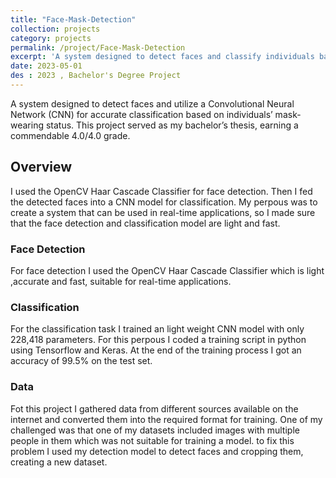 ```yaml
---
title: "Face-Mask-Detection"
collection: projects
category: projects
permalink: /project/Face-Mask-Detection
excerpt: 'A system designed to detect faces and classify individuals based on their mask-wearing status.'
date: 2023-05-01
des : 2023 , Bachelor's Degree Project
---
```



A system designed to detect faces and utilize a Convolutional Neural Network (CNN) for accurate classification based on individuals’ mask-wearing status. This project served as my bachelor’s thesis, earning a commendable 4.0/4.0 grade.

## Overview
I used the OpenCV Haar Cascade Classifier for face detection. Then I fed the detected faces into a CNN model for classification.
My perpous was to create a system that can be used in real-time applications, so I made sure that the face detection and classification model are light and fast.


### Face Detection
For face detection I used the OpenCV Haar Cascade Classifier which is light ,accurate and fast, suitable for real-time applications.


### Classification
For the classification task I trained an light weight CNN model with only  228,418 parameters. For this perpous I coded a training script in python using Tensorflow and Keras. At the end of the training process I got an accuracy of 99.5% on the test set.


### Data
Fot this project I gathered data from different sources available on the internet and converted them into the required format for training. One of my challenged was that one of my datasets included images with multiple people in them which was not suitable for training a model. to fix this problem I used my detection model to detect faces and cropping them, creating a new dataset.


